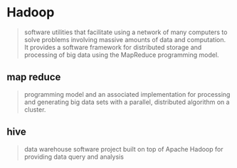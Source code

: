 # Hadoop

> software utilities that facilitate using a network of many computers to solve problems involving massive amounts of data and computation. It provides a software framework for distributed storage and processing of big data using the MapReduce programming model.

## map reduce
> programming model and an associated implementation for processing and generating big data sets with a parallel, distributed algorithm on a cluster.

## hive
> data warehouse software project built on top of Apache Hadoop for providing data query and analysis
